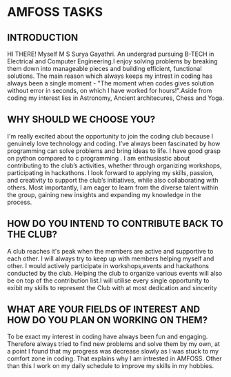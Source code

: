 # AMFOSS TASKS

## INTRODUCTION

HI THERE! Myself M S Surya Gayathri. An undergrad pursuing B-TECH in 
Electrical and Computer Engineering.I enjoy solving problems by breaking them
down into manageable pieces and building efficient, functional solutions.
The main reason which always keeps my intrest in coding has always been a 
single moment - "The moment when codes gives solution without error in
seconds, on which I have worked for hours!".Aside from coding my interest
lies in Astronomy, Ancient architecures, Chess and Yoga.  

## WHY SHOULD WE CHOOSE YOU?

I'm really excited about the opportunity to join the coding club because I
genuinely love technology and coding. I’ve always been fascinated by how
programming can solve problems and bring ideas to life. I have good grasp on
python compared to c programming . I am enthusiastic about contributing to 
the club’s activities, whether through organizing workshops, participating 
in hackathons. I look forward to applying my skills, passion, and creativity 
to support the club’s initiatives, while also collaborating with others. Most 
importantly, I am eager to learn from the diverse talent within the group, 
gaining new insights and expanding my knowledge in the process.

## HOW DO YOU INTEND TO CONTRIBUTE BACK TO THE CLUB?

A club reaches it's peak when the members are active and supportive to each 
other. I will always try to keep up with members helping myself and other.
I would actively participate in workshops,events and hackathons conducted by 
the club. Helping the club to organize various events will also be on top
of the contribution list.I will utilise every single opportunity to exibit 
my skills to represent the Club with at most dedication and sincerity 

## WHAT ARE YOUR FIELDS OF INTEREST AND HOW DO YOU PLAN ON WORKING ON THEM?
 
To be exact my interest in coding have always been fun and engaging.
Therefore always tried to find new problems and solve them by my own,
at a point I found that my progress was decrease slowly as I was stuck to my
comfort zone in coding. That explains why I am intrested in AMFOSS. Other 
than this I work on my daily schedule to improve my skills in my hobbies. 

